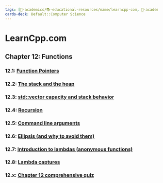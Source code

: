 ```yaml
---
tags: [🔴-academics/📚-educational-resources/name/learncpp-com, 🔴-academics/📚-educational-resources/discipline/computer-science/programming-language/cpp, study-note] 
cards-deck: Default::Computer Science
---
```


# LearnCpp.com

## Chapter 12꞉ Functions

### 12.1: [Function Pointers](https://www.learncpp.com/cpp-tutorial/function-pointers/)

### 12.2: [The stack and the heap](https://www.learncpp.com/cpp-tutorial/the-stack-and-the-heap/)

### 12.3: [std::vector capacity and stack behavior](https://www.learncpp.com/cpp-tutorial/stdvector-capacity-and-stack-behavior/) 

### 12.4: [Recursion](https://www.learncpp.com/cpp-tutorial/recursion/)

### 12.5: [Command line arguments](https://www.learncpp.com/cpp-tutorial/command-line-arguments/)

### 12.6: [Ellipsis (and why to avoid them)](https://www.learncpp.com/cpp-tutorial/ellipsis-and-why-to-avoid-them/)

### 12.7: [Introduction to lambdas (anonymous functions)](https://www.learncpp.com/cpp-tutorial/introduction-to-lambdas-anonymous-functions/)

### 12.8: [Lambda captures](https://www.learncpp.com/cpp-tutorial/lambda-captures/)

### 12.x: [Chapter 12 comprehensive quiz](https://www.learncpp.com/cpp-tutorial/chapter-12-comprehensive-quiz/)
